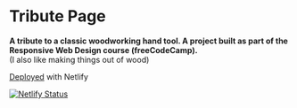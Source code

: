 # Tribute Page
**A tribute to a classic woodworking hand tool. A project built as part of the Responsive Web Design course (freeCodeCamp).**<br>
(I also like making things out of wood)

[Deployed](https://record-tribute.netlify.app/) with Netlify

[![Netlify Status](https://api.netlify.com/api/v1/badges/72aa5ae5-a617-4924-b65b-cd8f425d6ea2/deploy-status)](https://app.netlify.com/sites/record-tribute/deploys)
